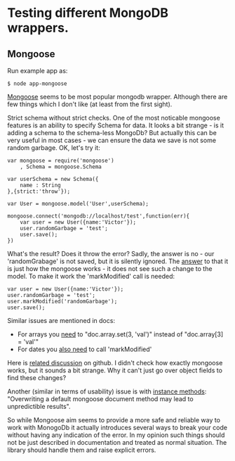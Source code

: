 # Testing different MongoDB wrappers.

## Mongoose
Run example app as:

    $ node app-mongoose

[Mongoose](http://mongoosejs.com/) seems to be most popular mongodb wrapper.
Although there are few things which I don't like (at least from the first sight).

Strict schema without strict checks.
One of the most noticable mongoose features is an ability to specify Schema for
data.
It looks a bit strange - is it adding a schema to the schema-less MongoDb?
But actually this can be very useful in most cases - we can ensure the data
we save is not some random garbage.
OK, let's try it:

    var mongoose = require('mongoose')
        , Schema = mongoose.Schema

    var userSchema = new Schema({
        name : String
    },{strict:'throw'});

    var User = mongoose.model('User',userSchema);

    mongoose.connect('mongodb://localhost/test',function(err){
        var user = new User({name:'Victor'});
        user.randomGarbage = 'test';
        user.save();
    })

What's the result? Does it throw the error?
Sadly, the answer is no - our 'randomGrabage' is not saved, but it is silently ignored.
The [answer](https://groups.google.com/forum/#!msg/mongoose-orm/TWA-CLrXGC8/sWd9obdVWPEJ) to that it is just how the mongoose works - it does not see such
a change to the model.
To make it work the 'markModified' call is needed:

    var user = new User({name:'Victor'});
    user.randomGarbage = 'test';
    user.markModified('randomGarbage');
    user.save();

Similar issues are mentioned in docs:
- For arrays you [need](http://mongoosejs.com/docs/faq.html) to "doc.array.set(3, 'val')" instead of "doc.array[3] = 'val'"
- For dates you [also need](http://mongoosejs.com/docs/schematypes.html) to call 'markModified'

Here is [related discussion](https://github.com/LearnBoost/mongoose/issues/1598) on github.
I didn't check how exactly mongoose works, but it sounds a bit strange.
Why it can't just go over object fields to find these changes?

Another (similar in terms of usability) issue is with [instance methods](http://mongoosejs.com/docs/guide.html): "Overwriting a default mongoose document method may lead to unpredictible results".

So while Mongoose aim seems to provide a more safe and reliable way to work with
MonogoDb it actually introduces several ways to break your code without having
any indication of the error.
In my opinion such things should not be just described in documentation and treated
as normal situation. The library should handle them and raise explicit errors.
